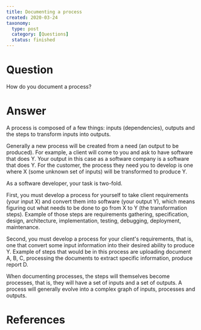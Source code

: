 ```yaml
---
title: Documenting a process
created: 2020-03-24
taxonomy:
  type: post
  category: [Questions]
  status: finished
---
```


# Question
How do you document a process?

# Answer
A process is composed of a few things: inputs (dependencies), outputs and the steps to transform inputs into outputs.

Generally a new process will be created from a need (an output to be produced). For example, a client will come to you and ask to have software that does Y. Your output in this case as a software company is a software that does Y. For the customer, the process they need you to develop is one where X (some unknown set of inputs) will be transformed to produce Y.

As a software developer, your task is two-fold.

First, you must develop a process for yourself to take client requirements (your input X) and convert them into software (your output Y), which means figuring out what needs to be done to go from X to Y (the transformation steps). Example of those steps are requirements gathering, specification, design, architecture, implementation, testing, debugging, deployment, maintenance.

Second, you must develop a process for your client's requirements, that is, one that convert some input information into their desired ability to produce Y. Example of steps that would be in this process are uploading document A, B, C, processing the documents to extract specific information, produce report D.

When documenting processes, the steps will themselves become processes, that is, they will have a set of inputs and a set of outputs. A process will generally evolve into a complex graph of inputs, processes and outputs.

# References
